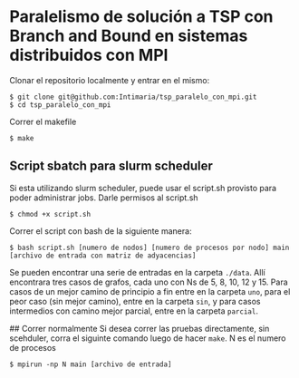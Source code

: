 # Paralelismo de solución a TSP con Branch and Bound en sistemas distribuidos con MPI

Clonar el repositorio localmente y entrar en el mismo: 
``` 
$ git clone git@github.com:Intimaria/tsp_paralelo_con_mpi.git
$ cd tsp_paralelo_con_mpi
```
Correr el makefile 
```
$ make
```
## Script sbatch para slurm scheduler

Si esta utilizando slurm scheduler, puede usar el script.sh provisto para poder administrar jobs. 
Darle permisos al script.sh
```
$ chmod +x script.sh
```
Correr el script con bash de la siguiente manera:
```
$ bash script.sh [numero de nodos] [numero de procesos por nodo] main [archivo de entrada con matriz de adyacencias]
```
Se pueden encontrar una serie de entradas en la carpeta `./data`. Allí encontrara tres casos de grafos, cada uno con Ns de 5, 8, 10, 12 y 15.
Para casos de un mejor camino de principio a fin entre en la carpeta `uno`, para el peor caso (sin mejor camino), entre en la carpeta `sin`, y para casos intermedios con camino mejor parcial, entre en la carpeta `parcial`.

## Correr normalmente
Si desea correr las pruebas directamente, sin scehduler, corra el siguinte comando luego de hacer `make`. N es el numero de procesos
```
$ mpirun -np N main [archivo de entrada]
```


